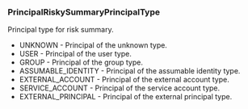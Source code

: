 ### PrincipalRiskySummaryPrincipalType
Principal type for risk summary.

- UNKNOWN - Principal of the unknown type.
- USER - Principal of the user type.
- GROUP - Principal of the group type.
- ASSUMABLE_IDENTITY - Principal of the assumable identity type.
- EXTERNAL_ACCOUNT - Principal of the external account type.
- SERVICE_ACCOUNT - Principal of the service account type.
- EXTERNAL_PRINCIPAL - Principal of the external principal type.
